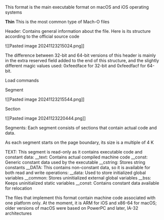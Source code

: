 This format is the main executable format on macOS and iOS operating systems

**Thin**
This is the most common type of Mach-O files

Header: Contains general information about the file. Here is its structure according to the official source code

![[Pasted image 20241123215024.png]]

The difference between 32-bit and 64-bit versions of this header is mainly in the extra reserved field added to the end of this structure, and the slightly different magic values used: 0xfeedface for 32-bit and 0xfeedfacf for 64-bit.

Load commands

Segment

![[Pasted image 20241123215544.png]]

Section

![[Pasted image 20241123220444.png]]

Segments: Each segment consists of sections that contain actual code and data.

As each segment starts on the page boundary, its size is a multiple of 4 K

TEXT: This segment is read-only as it contains executable code
and constant data:
__text: Contains actual compiled machine code
__const: Generic constant data used by the
executable
__cstring: Stores string constants
__DATA: This contains non-constant data, so it is available for both
read and write operations:
__data: Used to store initialized global variables
__common: Stores uninitialized external global
variables
__bss: Keeps uninitialized static variables
__const: Contains constant data available for
relocation

The files that implement this format contain machine code associated with one platform only. At the moment, it is ARM for iOS and x86-64 for macOS; older versions of macOS were based on PowerPC and later, IA-32 architectures